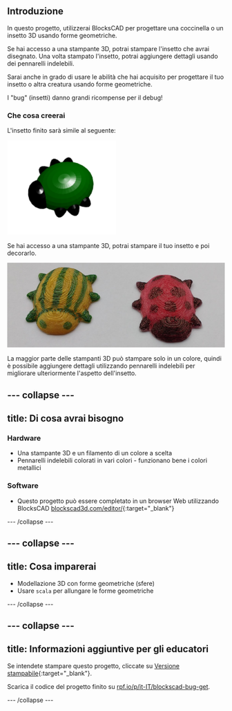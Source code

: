 ## Introduzione

In questo progetto, utilizzerai BlocksCAD per progettare una coccinella o un insetto 3D usando forme geometriche.

Se hai accesso a una stampante 3D, potrai stampare l'insetto che avrai disegnato. Una volta stampato l'insetto, potrai aggiungere dettagli usando dei pennarelli indelebili.

Sarai anche in grado di usare le abilità che hai acquisito per progettare il tuo insetto o altra creatura usando forme geometriche.

I "bug" (insetti) danno grandi ricompense per il debug!

### Che cosa creerai

L'insetto finito sarà simile al seguente:

![screenshot](images/bug-complete.png)

Se hai accesso a una stampante 3D, potrai stampare il tuo insetto e poi decorarlo.

![Progetto completo](images/bug-showcase.png)

La maggior parte delle stampanti 3D può stampare solo in un colore, quindi è possibile aggiungere dettagli utilizzando pennarelli indelebili per migliorare ulteriormente l'aspetto dell'insetto.

--- collapse ---
---
title: Di cosa avrai bisogno
---

### Hardware

+ Una stampante 3D e un filamento di un colore a scelta
+ Pennarelli indelebili colorati in vari colori - funzionano bene i colori metallici

### Software

+ Questo progetto può essere completato in un browser Web utilizzando BlocksCAD [blockscad3d.com/editor/](https://www.blockscad3d.com/editor){:target="_blank"}

--- /collapse ---

--- collapse ---
---
title: Cosa imparerai
---

+ Modellazione 3D con forme geometriche (sfere)
+ Usare `scala` per allungare le forme geometriche

--- /collapse ---

--- collapse ---
---
title: Informazioni aggiuntive per gli educatori
---

Se intendete stampare questo progetto, cliccate su [Versione stampabile](https://projects.raspberrypi.org/it-IT/projects/blockscad-bug/print){:target="_blank"}.

Scarica il codice del progetto finito su [rpf.io/p/it-IT/blockscad-bug-get](https://rpf.io/p/it-IT/blockscad-bug-get).

--- /collapse ---
